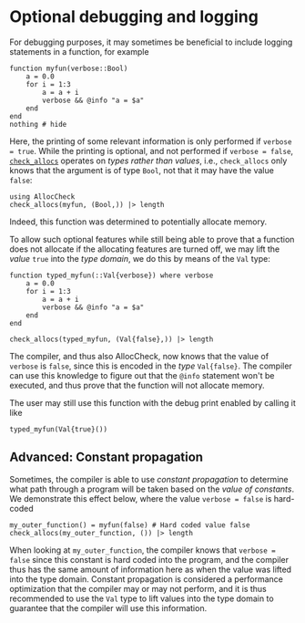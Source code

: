 # Optional debugging and logging

For debugging purposes, it may sometimes be beneficial to include logging statements in a function, for example
```@example DEBUGGING
function myfun(verbose::Bool)
    a = 0.0
    for i = 1:3
        a = a + i
        verbose && @info "a = $a"
    end
end
nothing # hide
```
Here, the printing of some relevant information is only performed if `verbose = true`. While the printing is optional, and not performed if `verbose = false`, [`check_allocs`](@ref) operates on _types rather than values_, i.e., `check_allocs` only knows that the argument is of type `Bool`, not that it may have the value `false`:
```@example DEBUGGING
using AllocCheck
check_allocs(myfun, (Bool,)) |> length
```
Indeed, this function was determined to potentially allocate memory.

To allow such optional features while still being able to prove that a function does not allocate if the allocating features are turned off, we may lift the _value_ `true` into the _type domain_, we do this by means of the `Val` type:
```@example DEBUGGING
function typed_myfun(::Val{verbose}) where verbose
    a = 0.0
    for i = 1:3
        a = a + i
        verbose && @info "a = $a"
    end
end

check_allocs(typed_myfun, (Val{false},)) |> length
```

The compiler, and thus also AllocCheck, now knows that the value of `verbose` is `false`, since this is encoded in the _type_ `Val{false}`. The compiler can use this knowledge to figure out that the `@info` statement won't be executed, and thus prove that the function will not allocate memory.

The user may still use this function with the debug print enabled by calling it like
```@example DEBUGGING
typed_myfun(Val{true}())
```


## Advanced: Constant propagation
Sometimes, the compiler is able to use _constant propagation_ to determine what path through a program will be taken based on the _value of constants_. We demonstrate this effect below, where the value `verbose = false` is hard-coded
```@example DEBUGGING
my_outer_function() = myfun(false) # Hard coded value false
check_allocs(my_outer_function, ()) |> length
```
When looking at `my_outer_function`, the compiler knows that `verbose = false` since this constant is hard coded into the program, and the compiler thus has the same amount of information here as when the value was lifted into the type domain. Constant propagation is considered a performance optimization that the compiler may or may not perform, and it is thus recommended to use the `Val` type to lift values into the type domain to guarantee that the compiler will use this information.